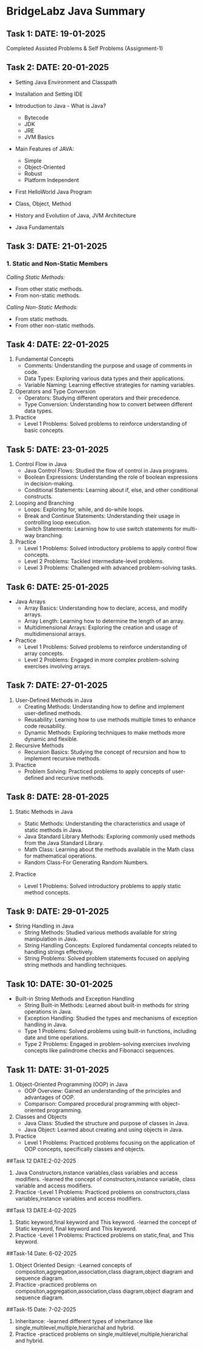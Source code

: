 # BridgeLabz Java Summary


## Task 1: DATE: 19-01-2025
Completed Assisted Problems & Self Problems (Assignment-1)

## Task 2: DATE: 20-01-2025
- Setting Java Environment and Classpath
- Installation and Setting IDE
- Introduction to Java - What is Java?
  - Bytecode
  - JDK
  - JRE
  - JVM Basics
- Main Features of JAVA:
  - Simple
  - Object-Oriented
  - Robust
  - Platform Independent
  
- First HelloWorld Java Program
- Class, Object, Method
- History and Evolution of Java, JVM Architecture
- Java Fundamentals


## Task 3: DATE: 21-01-2025  
### 1. Static and Non-Static Members  
*Calling Static Methods:*  
- From other static methods.  
- From non-static methods.  

*Calling Non-Static Methods:*  
- From static methods.  
- From other non-static methods.  


## Task 4: DATE: 22-01-2025
1. Fundamental Concepts
   - Comments: Understanding the purpose and usage of comments in code.
   - Data Types: Exploring various data types and their applications.
   - Variable Naming: Learning effective strategies for naming variables.
2. Operators and Type Conversion
   - Operators: Studying different operators and their precedence.
   - Type Conversion: Understanding how to convert between different data types.
3. Practice
   - Level 1 Problems: Solved problems to reinforce understanding of basic concepts.

 
## Task 5: DATE: 23-01-2025
1. Control Flow in Java
   - Java Control Flows: Studied the flow of control in Java programs.
   - Boolean Expressions: Understanding the role of boolean expressions in decision-making.
   - Conditional Statements: Learning about if, else, and other conditional constructs.
2. Looping and Branching
   - Loops: Exploring for, while, and do-while loops.
   - Break and Continue Statements: Understanding their usage in controlling loop execution.
   - Switch Statements: Learning how to use switch statements for multi-way branching.
3. Practice
   - Level 1 Problems: Solved introductory problems to apply control flow concepts.
   - Level 2 Problems: Tackled intermediate-level problems.
   - Level 3 Problems: Challenged with advanced problem-solving tasks.


## Task 6: DATE: 25-01-2025
- Java Arrays
  - Array Basics: Understanding how to declare, access, and modify arrays.
  - Array Length: Learning how to determine the length of an array.
  - Multidimensional Arrays: Exploring the creation and usage of multidimensional arrays.
- Practice
  - Level 1 Problems: Solved problems to reinforce understanding of array concepts.
  - Level 2 Problems: Engaged in more complex problem-solving exercises involving arrays.

## Task 7: DATE: 27-01-2025
1. User-Defined Methods in Java
   - Creating Methods: Understanding how to define and implement user-defined methods.
   - Reusability: Learning how to use methods multiple times to enhance code reusability.
   - Dynamic Methods: Exploring techniques to make methods more dynamic and flexible.
2. Recursive Methods
   - Recursion Basics: Studying the concept of recursion and how to implement recursive methods.
3. Practice
   - Problem Solving: Practiced problems to apply concepts of user-defined and recursive methods.

## Task 8: DATE: 28-01-2025
1. Static Methods in Java
   - Static Methods: Understanding the characteristics and usage of static methods in Java.
   - Java Standard Library Methods: Exploring commonly used methods from the Java Standard Library.
   - Math Class: Learning about the methods available in the Math class for mathematical operations.
   - Random Class-For Generating Random Numbers.
   

2. Practice
   - Level 1 Problems: Solved introductory problems to apply static method concepts.


## Task 9: DATE: 29-01-2025
- String Handling in Java
  - String Methods: Studied various methods available for string manipulation in Java.
  - String Handling Concepts: Explored fundamental concepts related to handling strings effectively.
  - String Problems: Solved problem statements focused on applying string methods and handling techniques.

## Task 10: DATE: 30-01-2025
- Built-in String Methods and Exception Handling
  - String Built-in Methods: Learned about built-in methods for string operations in Java.
  - Exception Handling: Studied the types and mechanisms of exception handling in Java.
  - Type 1 Problems: Solved problems using built-in functions, including date and time operations.
  - Type 2 Problems: Engaged in problem-solving exercises involving concepts like palindrome checks and Fibonacci sequences.

## Task 11: DATE: 31-01-2025
1. Object-Oriented Programming (OOP) in Java
   - OOP Overview: Gained an understanding of the principles and advantages of OOP.
   - Comparison: Compared procedural programming with object-oriented programming.
2. Classes and Objects
   - Java Class: Studied the structure and purpose of classes in Java.
   - Java Object: Learned about creating and using objects in Java.
3. Practice
   - Level 1 Problems: Practiced problems focusing on the application of OOP concepts, specifically classes and objects.

##Task 12 DATE:2-02-2025
1. Java Constructors,instance variables,class variables and access modifiers.
   -learned the concept of constructors,instance variable, class variable and access modifiers.
2. Practice
   -Level 1 Problems: Practiced problems on constructors,class variables,instance variables and access modifiers.

##Task 13 DATE:4-02-2025
1. Static keyword,final keyword and This keyword.
   -learned the concept of Static keyword, final keyword and This keyword.
2. Practice
   -Level 1 Problems: Practiced problems on static,final, and This keyword.
   
##Task-14 Date: 6-02-2025
  1. Object Oriented Design:
     -Learned concepts of compositon,aggregation,association,class diagram,object diagram and sequence diagram.
  2. Practice
     -practiced problems on compositon,aggregation,association,class diagram,object diagram and sequence diagram.

##Task-15 Date: 7-02-2025
  1. Inheritance:
        -learned different types of inheritance like single,multilevel,multiple,hierarichal and hybrid.
  2. Practice
        -practiced problems on single,multilevel,multiple,hierarichal and hybrid.


